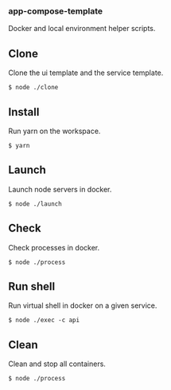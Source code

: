 ### app-compose-template

Docker and local environment helper scripts.

## Clone

Clone the ui template and the service template.

```
$ node ./clone
```

## Install

Run yarn on the workspace.

```
$ yarn
```

## Launch

Launch node servers in docker.

```
$ node ./launch
```

## Check

Check processes in docker.

```
$ node ./process
```

## Run shell

Run virtual shell in docker on a given service.

```
$ node ./exec -c api
```

## Clean

Clean and stop all containers.

```
$ node ./process
```
